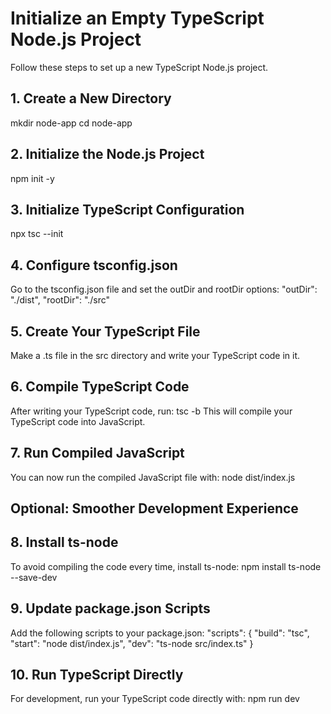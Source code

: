 # Initialize an Empty TypeScript Node.js Project

Follow these steps to set up a new TypeScript Node.js project.

## 1. Create a New Directory

mkdir node-app
cd node-app

## 2. Initialize the Node.js Project
npm init -y

## 3. Initialize TypeScript Configuration
npx tsc --init

## 4. Configure tsconfig.json
Go to the tsconfig.json file and set the outDir and rootDir options:
"outDir": "./dist",
"rootDir": "./src"

## 5. Create Your TypeScript File
Make a .ts file in the src directory and write your TypeScript code in it.

## 6. Compile TypeScript Code
After writing your TypeScript code, run:
tsc -b
This will compile your TypeScript code into JavaScript.

## 7. Run Compiled JavaScript
You can now run the compiled JavaScript file with:
node dist/index.js

## Optional: Smoother Development Experience
## 8. Install ts-node
To avoid compiling the code every time, install ts-node:
npm install ts-node --save-dev

## 9. Update package.json Scripts
Add the following scripts to your package.json:
"scripts": {
  "build": "tsc",
  "start": "node dist/index.js",
  "dev": "ts-node src/index.ts"
}

## 10. Run TypeScript Directly
For development, run your TypeScript code directly with:
npm run dev
